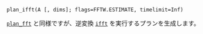 ```
plan_ifft(A [, dims]; flags=FFTW.ESTIMATE, timelimit=Inf)
```

[`plan_fft`](@ref) と同様ですが、逆変換 [`ifft`](@ref) を実行するプランを生成します。
